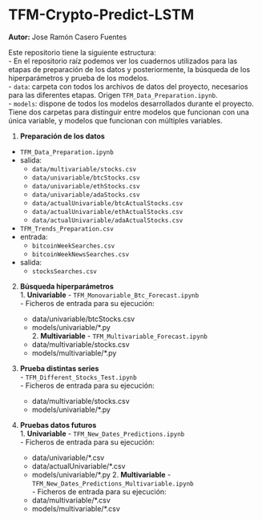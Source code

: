 # TFM-Crypto-Predict-LSTM
**Autor:** Jose Ramón Casero Fuentes

Este repositorio tiene la siguiente estructura:
    <br />
    - En el repositorio raíz podemos ver los cuadernos utilizados para las etapas
    de preparación de los datos y posteriormente, la búsqueda de los hiperparámetros
    y prueba de los modelos.<br />
    - `data`: carpeta con todos los archivos de datos del proyecto, necesarios
    para las diferentes etapas. Origen `TFM_Data_Preparation.ipynb`.<br />
    - `models`: dispone de todos los modelos desarrollados durante el proyecto.
    Tiene dos carpetas para distinguir entre modelos que funcionan con una
    única variable, y modelos que funcionan con múltiples variables.<br />

  1. **Preparación de los datos**
  - `TFM_Data_Preparation.ipynb`
  - salida:
    - `data/multivariable/stocks.csv`
    - `data/univariable/btcStocks.csv`
    - `data/univariable/ethStocks.csv`
    - `data/univariable/adaStocks.csv`
    - `data/actualUnivariable/btcActualStocks.csv`
    - `data/actualUnivariable/ethActualStocks.csv`
    - `data/actualUnivariable/adaActualStocks.csv`
  - `TFM_Trends_Preparation.csv`
  - entrada:
    - `bitcoinWeekSearches.csv`
    - `bitcoinWeekNewsSearches.csv`
  - salida:
    - `stocksSearches.csv`
    
    
  2. **Búsqueda hiperparámetros**<br />
    1. **Univariable**
    - `TFM_Monovariable_Btc_Forecast.ipynb`<br />
    - Ficheros de entrada para su ejecución:
        - data/univariable/btcStocks.csv
        - models/univariable/*.py<br />
    2. **Multivariable**
    - `TFM_Multivariable_Forecast.ipynb`<br />
        - data/multivariable/stocks.csv
        - models/multivariable/*.py

  3. **Prueba distintas series**<br />
    - `TFM_Different_Stocks_Test.ipynb`<br />
    - Ficheros de entrada para su ejecución:
        - data/multivariable/stocks.csv
        - models/univariable/*.py


  4. **Pruebas datos futuros**<br />
    1. **Univariable**
    - `TFM_New_Dates_Predictions.ipynb`<br />
    - Ficheros de entrada para su ejecución:
        - data/univariable/*.csv
        - data/actualUnivariable/*.csv
        - models/univariable/*.py
    2. **Multivariable**
    - `TFM_New_Dates_Predictions_Multivariable.ipynb`<br/>
    - Ficheros de entrada para su ejecución:
        - data/multivariable/*.csv
        - models/multivariable/*.csv

